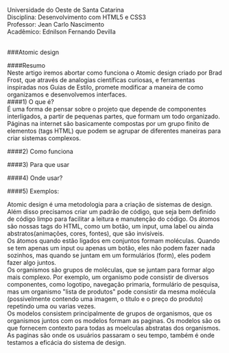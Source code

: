Universidade do Oeste de Santa Catarina<br/>
Disciplina: Desenvolvimento com HTML5 e CSS3<br/>
Professor: Jean Carlo Nascimento<br/>
Acadêmico: Ednilson Fernando Devilla<br/><br/>

###Atomic design<br/>

####Resumo<br/>
Neste artigo iremos abortar  como funciona o Atomic design criado por Brad Frost, que através de analogias científicas curiosas, e ferramentas inspiradas nos Guias de Estilo, promete modificar a maneira de como organizamos e desenvolvemos interfaces.<br/>
####1) O que é?<br/>
É uma forma de pensar sobre o projeto que depende de componentes interligados, a partir de pequenas partes, que formam um todo organizado. Páginas na internet são basicamente compostas por um grupo finito de elementos (tags HTML) que podem se agrupar de diferentes maneiras para criar sistemas complexos.<br/>

####2) Como funciona<br/>

####3) Para que usar<br/>

####4) Onde usar?<br/>

####5) Exemplos:<br/>


Atomic design é uma metodologia para a criação de sistemas de design. Além disso precisamos criar um padrão de código, que seja bem definido de código limpo para facilitar a leitura e manutenção do código. Os átomos são nossas tags do HTML, como um botão, um input, uma label ou ainda abstratos(animações, cores, fontes), que são invisíveis.<br/>
Os átomos quando estão ligados em conjuntos formam moléculas. Quando se tem apenas um input ou apenas um botão, eles não podem fazer nada sozinhos, mas quando se juntam em um formulários (form), eles podem fazer algo juntos.<br/>
Os organismos são grupos de moléculas, que se juntam para formar algo mais complexo. Por exemplo, um organismo pode consistir de diversos componentes, como logotipo, navegação primaria, formulário de pesquisa, mas um organismo "lista de produtos" pode consistir da mesma molécula (possivelmente contendo uma imagem, o título e o preço do produto) repetindo uma ou varias vezes.<br/>
Os modelos consistem principalmente de grupos de organismos, que os organismos juntos com os modelos formam as paginas. Os modelos são os que fornecem contexto para todas as moelculas abstratas dos organismos.<br/>
As paginas são onde os usuários passaram o seu tempo, também é onde testamos a eficácia do sistema de design. 

